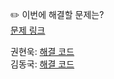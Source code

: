 ✏️ 이번에 해결할 문제는? <br>
[문제 링크](https://leetcode.com/problems/combinations/)

권현욱: [해결 코드]() <br>
김동국: [해결 코드]() <br>
